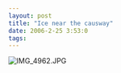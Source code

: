 ```yaml
---
layout: post
title: "Ice near the causway"
date: 2006-2-25 3:53:0
tags: 
---
```


![IMG_4962.JPG][1]

   [1]: http://web.archive.org/web/20060314154122im_/http://greener.sdf1.org/blog/archives/IMG_4962.JPG
